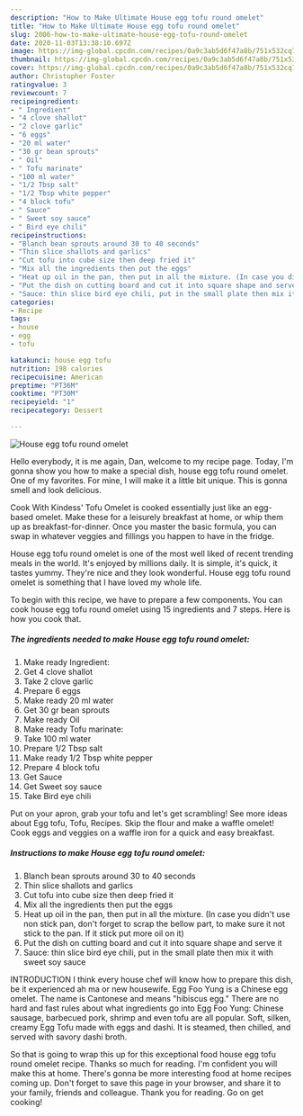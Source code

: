 ```yaml
---
description: "How to Make Ultimate House egg tofu round omelet"
title: "How to Make Ultimate House egg tofu round omelet"
slug: 2006-how-to-make-ultimate-house-egg-tofu-round-omelet
date: 2020-11-03T13:38:10.697Z
image: https://img-global.cpcdn.com/recipes/0a9c3ab5d6f47a8b/751x532cq70/house-egg-tofu-round-omelet-recipe-main-photo.jpg
thumbnail: https://img-global.cpcdn.com/recipes/0a9c3ab5d6f47a8b/751x532cq70/house-egg-tofu-round-omelet-recipe-main-photo.jpg
cover: https://img-global.cpcdn.com/recipes/0a9c3ab5d6f47a8b/751x532cq70/house-egg-tofu-round-omelet-recipe-main-photo.jpg
author: Christopher Foster
ratingvalue: 3
reviewcount: 7
recipeingredient:
- " Ingredient"
- "4 clove shallot"
- "2 clove garlic"
- "6 eggs"
- "20 ml water"
- "30 gr bean sprouts"
- " Oil"
- " Tofu marinate"
- "100 ml water"
- "1/2 Tbsp salt"
- "1/2 Tbsp white pepper"
- "4 block tofu"
- " Sauce"
- " Sweet soy sauce"
- " Bird eye chili"
recipeinstructions:
- "Blanch bean sprouts around 30 to 40 seconds"
- "Thin slice shallots and garlics"
- "Cut tofu into cube size then deep fried it"
- "Mix all the ingredients then put the eggs"
- "Heat up oil in the pan, then put in all the mixture. (In case you didn&#39;t use non stick pan, don&#39;t forget to scrap the bellow part, to make sure it not stick to the pan. If it stick put more oil on it)"
- "Put the dish on cutting board and cut it into square shape and serve it"
- "Sauce: thin slice bird eye chili, put in the small plate then mix it with sweet soy sauce"
categories:
- Recipe
tags:
- house
- egg
- tofu

katakunci: house egg tofu 
nutrition: 198 calories
recipecuisine: American
preptime: "PT36M"
cooktime: "PT30M"
recipeyield: "1"
recipecategory: Dessert

---
```



![House egg tofu round omelet](https://img-global.cpcdn.com/recipes/0a9c3ab5d6f47a8b/751x532cq70/house-egg-tofu-round-omelet-recipe-main-photo.jpg)

Hello everybody, it is me again, Dan, welcome to my recipe page. Today, I'm gonna show you how to make a special dish, house egg tofu round omelet. One of my favorites. For mine, I will make it a little bit unique. This is gonna smell and look delicious.

Cook With Kindess&#39; Tofu Omelet is cooked essentially just like an egg-based omelet. Make these for a leisurely breakfast at home, or whip them up as breakfast-for-dinner. Once you master the basic formula, you can swap in whatever veggies and fillings you happen to have in the fridge.

House egg tofu round omelet is one of the most well liked of recent trending meals in the world. It's enjoyed by millions daily. It is simple, it's quick, it tastes yummy. They're nice and they look wonderful. House egg tofu round omelet is something that I have loved my whole life.


To begin with this recipe, we have to prepare a few components. You can cook house egg tofu round omelet using 15 ingredients and 7 steps. Here is how you cook that.

<!--inarticleads1-->

##### The ingredients needed to make House egg tofu round omelet:

1. Make ready  Ingredient:
1. Get 4 clove shallot
1. Take 2 clove garlic
1. Prepare 6 eggs
1. Make ready 20 ml water
1. Get 30 gr bean sprouts
1. Make ready  Oil
1. Make ready  Tofu marinate:
1. Take 100 ml water
1. Prepare 1/2 Tbsp salt
1. Make ready 1/2 Tbsp white pepper
1. Prepare 4 block tofu
1. Get  Sauce
1. Get  Sweet soy sauce
1. Take  Bird eye chili


Put on your apron, grab your tofu and let&#39;s get scrambling! See more ideas about Egg tofu, Tofu, Recipes. Skip the flour and make a waffle omelet! Cook eggs and veggies on a waffle iron for a quick and easy breakfast. 

<!--inarticleads2-->

##### Instructions to make House egg tofu round omelet:

1. Blanch bean sprouts around 30 to 40 seconds
1. Thin slice shallots and garlics
1. Cut tofu into cube size then deep fried it
1. Mix all the ingredients then put the eggs
1. Heat up oil in the pan, then put in all the mixture. (In case you didn&#39;t use non stick pan, don&#39;t forget to scrap the bellow part, to make sure it not stick to the pan. If it stick put more oil on it)
1. Put the dish on cutting board and cut it into square shape and serve it
1. Sauce: thin slice bird eye chili, put in the small plate then mix it with sweet soy sauce


INTRODUCTION I think every house chef will know how to prepare this dish, be it experienced ah ma or new housewife. Egg Foo Yung is a Chinese egg omelet. The name is Cantonese and means &#34;hibiscus egg.&#34; There are no hard and fast rules about what ingredients go into Egg Foo Yung: Chinese sausage, barbecued pork, shrimp and even tofu are all popular. Soft, silken, creamy Egg Tofu made with eggs and dashi. It is steamed, then chilled, and served with savory dashi broth. 

So that is going to wrap this up for this exceptional food house egg tofu round omelet recipe. Thanks so much for reading. I'm confident you will make this at home. There's gonna be more interesting food at home recipes coming up. Don't forget to save this page in your browser, and share it to your family, friends and colleague. Thank you for reading. Go on get cooking!
